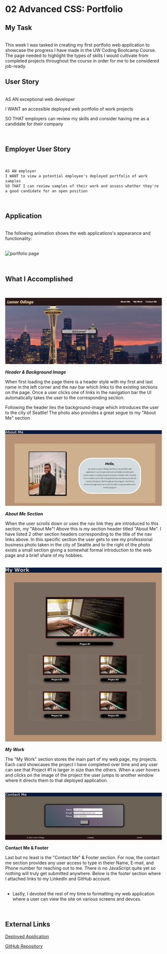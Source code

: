 # 02 Advanced CSS: Portfolio

## My Task

<br>This week I was tasked in creating my first portfolio web application to showcase the progress I have made in the UW Coding Bootcamp Course.
The page needed to highlight the types of skills I would cultivate from completed projects throughout the course in order for me to be considered job-ready.

## User Story

<br>AS AN exceptional web developer

I WANT an accessible deployed web portfolio of work projects

SO THAT employers can review my skills and consider having me as a candidate for their company

<br>

## Employer User Story
<br>

```
AS AN employer
I WANT to view a potential employee's deployed portfolio of work samples
SO THAT I can review samples of their work and assess whether they're a good candidate for an open position
```
<br>

## Application

<br>The following animation shows the web applications's appearance and functionality:<br><br>

![portfolio page](./Screenshots/portfolio-page-demo.gif)

<br>

## What I Accomplished 

<br>

![top of page](./Screenshots/header-background.jpg)

***Header & Background Image***

When first loading the page there is a header style with my first and last name in the left corner and the nav bar which links to the existing sections on the page. Once a user clicks one of links in the navigation bar the UI automatically takes the user to the corresponding section.

Following the header lies the background-image which introduces the user to the city of Seattle! The photo also provides a great segue to my "About Me" section <br><br>

![about me section](./Screenshots/about-me.jpg)

***About Me Section***

When the user scrolls down or uses the nav link they are introduced to this section, my "About Me"! Above this is my section header titled "About Me". I have listed 2 other section headers corresponding to the title of the nav links above. In this specific section the user gets to see my professional business photo taken in the city of Seattle and to the right of the photo exists a small section giving a somewhat formal introduction to the web page and a brief share of my hobbies.<br><br>

![my work section](./Screenshots/my-work.Png)

***My Work***

The "My Work" section stores the main part of my web page, my projects. Each card showcases the project I have completed over time and any user can see that Project #1 is larger in size than the others. When a user hovers and clicks on the image of the project the user jumps to another window where it directs them to that deployed application.<br><br>

![contact me and footer](./Screenshots/contact-footer.jpg)

**Contact Me & Footer**

Last but no least is the "Contact Me" & Footer section. For now, the contact me section provides any user access to type in theier Name, E-mail, and Phone number for reaching out to me. There is no JavaScript quite yet so nothing will truly get submitted anywhere. Below is the footer section where I attached links to my LinkedIn and GitHub account.<br>

<ul>
<br> <li>Lastly, I devoted the rest of my time to formatting my web application where a user can view the site on various screens and devces.</li>
</ul>
<br>

## External Links
[Deployed Application](https://odingol.github.io/02-hw-css-portfolio/)

[GitHub Repository](https://github.com/odingol/02-hw-css-portfolio.git)
